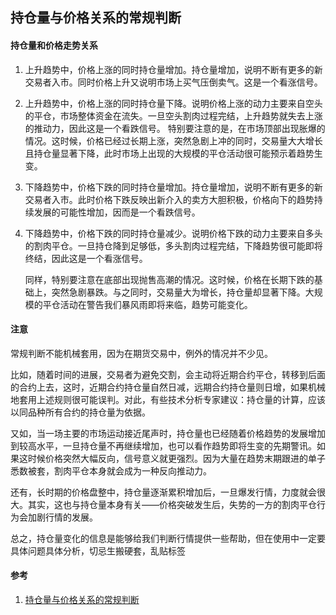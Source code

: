 ## 持仓量与价格关系的常规判断

#### 持仓量和价格走势关系
1. 上升趋势中，价格上涨的同时持仓量增加。持仓量增加，说明不断有更多的新交易者入市。同时价格上升又说明市场上买气压倒卖气。这是一个看涨信号。

1. 上升趋势中，价格上涨的同时持仓量下降。说明价格上涨的动力主要来自空头的平仓，市场整体资金在流失。一旦空头割肉过程完结，上升趋势就失去上涨的推动力，因此这是一个看跌信号。
    特别要注意的是，在市场顶部出现胀爆的情况。这时候，价格已经过长期上涨，突然急剧上冲的同时，交易量大大增长且持仓量显著下降，此时市场上出现的大规模的平仓活动很可能预示着趋势生变。

1. 下降趋势中，价格下跌的同时持仓量增加。持仓量增加，说明不断有更多的新交易者入市。此时价格下跌反映出新介入的卖方大胆积极，价格向下的趋势持续发展的可能性增加，因而是一个看跌信号。

1. 下降趋势中，价格下跌的同时持仓量减少。说明价格下跌的动力主要来自多头的割肉平仓。一旦持仓降到足够低，多头割肉过程完结，下降趋势很可能即将终结，因此这是一个看涨信号。

    同样，特别要注意在底部出现抛售高潮的情况。这时候，价格在长期下跌的基础上，突然急剧暴跌。与之同时，交易量大为增长，持仓量却显著下降。大规模的平仓活动在警告我们暴风雨即将来临，趋势可能变化。

#### 注意
常规判断不能机械套用，因为在期货交易中，例外的情况并不少见。

比如，随着时间的进展，交易者为避免交割，会主动将近期合约平仓，转移到后面的合约上去，这时，近期合约持仓量自然日减，远期合约持仓量则日增，如果机械地套用上述规则很可能误判。对此，有些技术分析专家建议：持仓量的计算，应该以同品种所有合约的持仓量为依据。

又如，当一场主要的市场运动接近尾声时，持仓量也已经随着价格趋势的发展增加到较高水平，一旦持仓量不再继续增加，也可以看作趋势即将生变的先期警讯。如果这时候价格突然大幅反向，信号意义就更强烈。因为大量在趋势末期跟进的单子悉数被套，割肉平仓本身就会成为一种反向推动力。

还有，长时期的价格盘整中，持仓量逐渐累积增加后，一旦爆发行情，力度就会很大。其实，这也与持仓量本身有关——价格突破发生后，失势的一方的割肉平仓行为会加剧行情的发展。

总之，持仓量变化的信息是能够给我们判断行情提供一些帮助，但在使用中一定要具体问题具体分析，切忌生搬硬套，乱贴标签

#### 参考
1. [持仓量与价格关系的常规判断](http://edu.cfachina.org/qhxy/QHABC/jsmfx/201510/t20151023_1878337.html '持仓量与价格关系的常规判断')